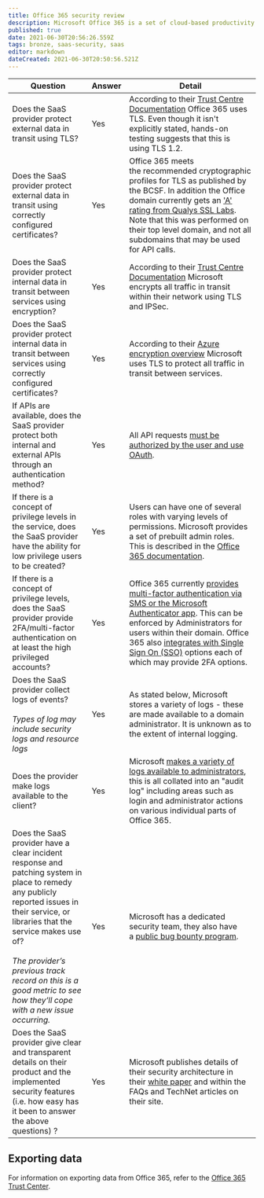 ```yaml
---
title: Office 365 security review
description: Microsoft Office 365 is a set of cloud-based productivity tools including word processing, spreadsheets and calendars
published: true
date: 2021-06-30T20:56:26.559Z
tags: bronze, saas-security, saas
editor: markdown
dateCreated: 2021-06-30T20:50:56.521Z
---
```


| **Question** | **Answer** | **Detail** |
| --- | --- | --- |
| Does the SaaS provider protect external data in transit using TLS? | Yes | According to their [Trust Centre Documentation](https://www.microsoft.com/en-us/trustcenter/security/office365-security#Secure-infrastructure) Office 365 uses TLS. Even though it isn't explicitly stated, hands-on testing suggests that this is using TLS 1.2. |
| Does the SaaS provider protect external data in transit using correctly configured certificates? | Yes | Office 365 meets the recommended cryptographic profiles for TLS as published by the BCSF. In addition the Office domain currently gets an ['A' rating from Qualys SSL Labs](https://www.ssllabs.com/ssltest/analyze.html?d=office.com). Note that this was performed on their top level domain, and not all subdomains that may be used for API calls. |
| Does the SaaS provider protect internal data in transit between services using encryption? | Yes | According to their [Trust Centre Documentation](https://www.microsoft.com/en-us/trustcenter/security/office365-security#Secure-infrastructure) Microsoft encrypts all traffic in transit within their network using TLS and IPSec. |
| Does the SaaS provider protect internal data in transit between services using correctly configured certificates? | Yes | According to their [Azure encryption overview](https://docs.microsoft.com/en-us/azure/security/security-azure-encryption-overview) Microsoft uses TLS to protect all traffic in transit between services. |
| If APIs are available, does the SaaS provider protect both internal and external APIs through an authentication method? | Yes | All API requests [must be authorized by the user and use OAuth](https://developer.microsoft.com/en-us/graph/docs/concepts/auth_v2_user). |
| If there is a concept of privilege levels in the service, does the SaaS provider have the ability for low privilege users to be created? | Yes | Users can have one of several roles with varying levels of permissions. Microsoft provides a set of prebuilt admin roles. This is described in the [Office 365 documentation](https://support.office.com/en-us/article/About-Office-365-admin-roles-da585eea-f576-4f55-a1e0-87090b6aaa9d). |
| If there is a concept of privilege levels, does the SaaS provider provide 2FA/multi-factor authentication on at least the high privileged accounts? | Yes | Office 365 currently [provides multi-factor authentication via SMS or the Microsoft Authenticator app](https://support.office.com/en-gb/article/Set-up-multi-factor-authentication-for-Office-365-users-8f0454b2-f51a-4d9c-bcde-2c48e41621c6). This can be enforced by Administrators for users within their domain. Office 365 also [integrates with Single Sign On (SSO)](https://technet.microsoft.com/en-us/library/jj631606.aspx) options each of which may provide 2FA options. |
| Does the SaaS provider collect logs of events?<br><br>*Types of log may include security logs and resource logs* | Yes | As stated below, Microsoft stores a variety of logs - these are made available to a domain administrator. It is unknown as to the extent of internal logging. |
| Does the provider make logs available to the client? | Yes | Microsoft [makes a variety of logs available to administrators](https://support.office.com/en-gb/article/Search-the-audit-log-in-the-Office-365-Security-Compliance-Center-0d4d0f35-390b-4518-800e-0c7ec95e946c), this is all collated into an "audit log" including areas such as login and administrator actions on various individual parts of Office 365. |
| Does the SaaS provider have a clear incident response and patching system in place to remedy any publicly reported issues in their service, or libraries that the service makes use of?<br><br>*The provider’s previous track record on this is a good metric to see how they’ll cope with a new issue occurring.* | Yes | Microsoft has a dedicated security team, they also have a [public bug bounty program](https://technet.microsoft.com/en-us/security/dn425036). |
| Does the SaaS provider give clear and transparent details on their product and the implemented security features (i.e. how easy has it been to answer the above questions) ? | Yes | Microsoft publishes details of their security architecture in their [white paper](https://www.microsoft.com/en-us/download/details.aspx?id=26552) and within the FAQs and TechNet articles on their site. |



## Exporting data

For information on exporting data from Office 365, refer to the [Office 365 Trust Center](https://products.office.com/en-us/business/office-365-online-data-portability).